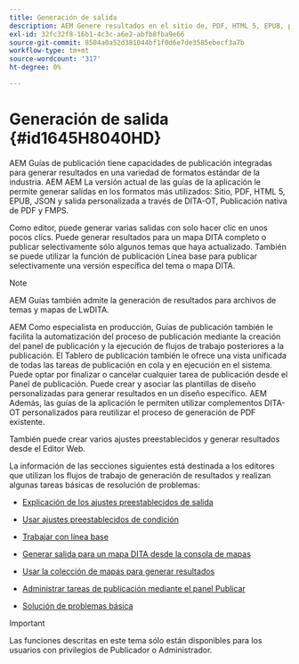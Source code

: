 ```yaml
---
title: Generación de salida
description: AEM Genere resultados en el sitio de, PDF, HTML 5, EPUB, personalizado y JSON a través de complementos DITA-OT, publicación de PDF AEM nativos y FMPS en las guías de los.
exl-id: 32fc32f8-16b1-4c3c-a6e2-abfb8fba9e66
source-git-commit: 8504a0a52d381044bf1f0d6e7de3585ebecf3a7b
workflow-type: tm+mt
source-wordcount: '317'
ht-degree: 0%

---
```


# Generación de salida {#id1645H8040HD}

AEM Guías de publicación tiene capacidades de publicación integradas para generar resultados en una variedad de formatos estándar de la industria. AEM AEM La versión actual de las guías de la aplicación le permite generar salidas en los formatos más utilizados: Sitio, PDF, HTML 5, EPUB, JSON y salida personalizada a través de DITA-OT, Publicación nativa de PDF y FMPS.

Como editor, puede generar varias salidas con solo hacer clic en unos pocos clics. Puede generar resultados para un mapa DITA completo o publicar selectivamente sólo algunos temas que haya actualizado. También se puede utilizar la función de publicación Línea base para publicar selectivamente una versión específica del tema o mapa DITA.

>[!NOTE]
>
> AEM Guías también admite la generación de resultados para archivos de temas y mapas de LwDITA.

AEM Como especialista en producción, Guías de publicación también le facilita la automatización del proceso de publicación mediante la creación del panel de publicación y la ejecución de flujos de trabajo posteriores a la publicación. El Tablero de publicación también le ofrece una vista unificada de todas las tareas de publicación en cola y en ejecución en el sistema. Puede optar por finalizar o cancelar cualquier tarea de publicación desde el Panel de publicación. Puede crear y asociar las plantillas de diseño personalizadas para generar resultados en un diseño específico. AEM Además, las guías de la aplicación le permiten utilizar complementos DITA-OT personalizados para reutilizar el proceso de generación de PDF existente.

También puede crear varios ajustes preestablecidos y generar resultados desde el Editor Web.

La información de las secciones siguientes está destinada a los editores que utilizan los flujos de trabajo de generación de resultados y realizan algunas tareas básicas de resolución de problemas:

- [Explicación de los ajustes preestablecidos de salida](generate-output-understand-presets.md#)

- [Usar ajustes preestablecidos de condición](generate-output-use-condition-presets.md#)

- [Trabajar con línea base](generate-output-use-baseline-for-publishing.md#)

- [Generar salida para un mapa DITA desde la consola de mapas](generate-output-for-a-dita-map.md#)

- [Usar la colección de mapas para generar resultados](generate-output-use-map-collection-output-generation.md#)

- [Administrar tareas de publicación mediante el panel Publicar](generate-output-publish-dashboard.md#)

- [Solución de problemas básica](generate-output-basic-troubleshooting.md#)


>[!IMPORTANT]
>
> Las funciones descritas en este tema sólo están disponibles para los usuarios con privilegios de Publicador o Administrador.

